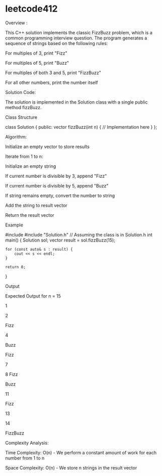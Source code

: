 # leetcode412
Overview :

This C++ solution implements the classic FizzBuzz problem, which is a common programming interview question. The program generates a sequence of strings based on the following rules:

For multiples of 3, print "Fizz"

For multiples of 5, print "Buzz"

For multiples of both 3 and 5, print "FizzBuzz"

For all other numbers, print the number itself

Solution Code:

The solution is implemented in the Solution class with a single public method fizzBuzz.

Class Structure

class Solution {
public:
    vector<string> fizzBuzz(int n) {
        // Implementation here
    }
};

Algorithm:

Initialize an empty vector to store results

Iterate from 1 to n:

Initialize an empty string

If current number is divisible by 3, append "Fizz"

If current number is divisible by 5, append "Buzz"

If string remains empty, convert the number to string

Add the string to result vector

Return the result vector

Example 

#include <iostream>
#include "Solution.h" // Assuming the class is in Solution.h
int main() {
    Solution sol;
    vector<string> result = sol.fizzBuzz(15);
    
    for (const auto& s : result) {
        cout << s << endl;
    }
    
    return 0;
}

Output 

Expected Output for n = 15

1

2

Fizz

4

Buzz

Fizz

7

8
Fizz

Buzz

11

Fizz

13

14

FizzBuzz

Complexity Analysis:

Time Complexity: O(n) - We perform a constant amount of work for each number from 1 to n

Space Complexity: O(n) - We store n strings in the result vector
